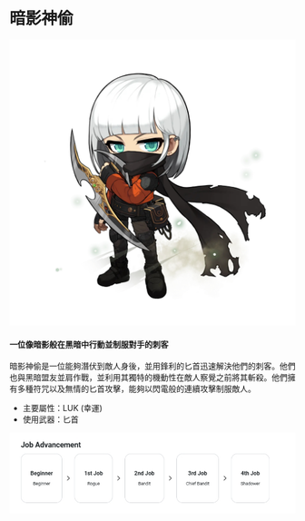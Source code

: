 # 暗影神偷

![](images/msn-101/classes-and-jobs/thief/image_1747236409976_404.png)

#### 一位像暗影般在黑暗中行動並制服對手的刺客

暗影神偷是一位能夠潛伏到敵人身後，並用鋒利的匕首迅速解決他們的刺客。他們也與黑暗盟友並肩作戰，並利用其獨特的機動性在敵人察覺之前將其斬殺。他們擁有多種符咒以及無情的匕首攻擊，能夠以閃電般的連續攻擊制服敵人。

*   主要屬性：LUK (幸運)
*   使用武器：匕首

![](images/msn-101/classes-and-jobs/thief/image_1747236409976_309.png)